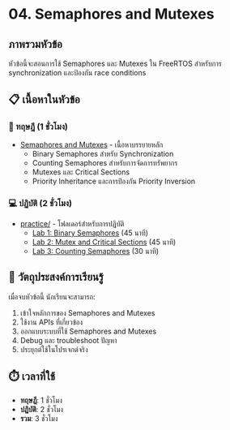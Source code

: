 # 04. Semaphores and Mutexes

## ภาพรวมหัวข้อ

หัวข้อนี้จะสอนการใช้ Semaphores และ Mutexes ใน FreeRTOS สำหรับการ synchronization และป้องกัน race conditions

## 📋 เนื้อหาในหัวข้อ

### 📖 ทฤษฎี (1 ชั่วโมง)
- [Semaphores and Mutexes](./04-semaphores.md) - เนื้อหาบรรยายหลัก
  - Binary Semaphores สำหรับ Synchronization
  - Counting Semaphores สำหรับการจัดการทรัพยากร
  - Mutexes และ Critical Sections
  - Priority Inheritance และการป้องกัน Priority Inversion

### 💻 ปฏิบัติ (2 ชั่วโมง)
- [practice/](practice/) - โฟลเดอร์สำหรับการปฏิบัติ
  - [Lab 1: Binary Semaphores](practice/lab1-binary-semaphores/) (45 นาที)
  - [Lab 2: Mutex and Critical Sections](practice/lab2-mutex-critical-sections/) (45 นาที)
  - [Lab 3: Counting Semaphores](practice/lab3-counting-semaphores/) (30 นาที)

## 🎯 วัตถุประสงค์การเรียนรู้

เมื่อจบหัวข้อนี้ นักเรียนจะสามารถ:
1. เข้าใจหลักการของ Semaphores and Mutexes
2. ใช้งาน APIs ที่เกี่ยวข้อง
3. ออกแบบระบบที่ใช้ Semaphores and Mutexes
4. Debug และ troubleshoot ปัญหา
5. ประยุกต์ใช้ในโปรเจกต์จริง

## ⏱️ เวลาที่ใช้
- **ทฤษฎี**: 1 ชั่วโมง
- **ปฏิบัติ**: 2 ชั่วโมง
- **รวม**: 3 ชั่วโมง
